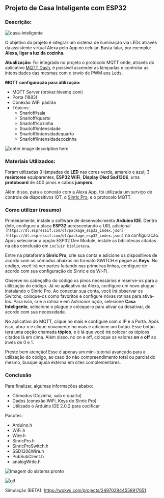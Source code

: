 

## Projeto de Casa Inteligente com ESP32
### Descrição:

![casa-inteligente](https://github.com/Snarloff/casa-inteligente/assets/46792575/7254d9ea-c7b3-4c49-b7f6-1be34bb4f850)

O objetivo do projeto é integrar um sistema de iluminação via LEDs através da assistente virtual Alexa pelo App no celular. Basta falar, por exemplo: **Alexa, ligar a luz da cozinha**.

**Atualização:** Foi integrado no projeto o protocolo MQTT onde, através do aplicativo [MQTT Dash](https://play.google.com/store/apps/details?id=net.routix.mqttdash&hl=pt_BR&gl=US), é possível ascender as lâmpadas e controlar as intensidades das mesmas com o envio de PWM aos Leds.

**MQTT configuração para utilização:**

 - MQTT Server (broker.hivemq.com)
 - Porta (1883)
 - Conexão WiFi padrão
 - Tópicos: 
	 - Snarloff/sala
	 - Snarloff/quarto
	 - Snarloff/cozinha
	 - Snarloff/intensidade
	 - Snarloff/intensidadequarto
	 - Snarloff/intensidadecozinha
	
![enter image description here](https://i.imgur.com/h6o0XE3.jpg)

### Materiais Utilizados:

Foram utilizadas 3 lâmpadas de **LED** nas cores verde, amarelo e azul, 3 **resistores** equiparentes, **ESP32 WiFi**, **Display Oled Ssd1306**, uma **protoboard** de 400 pinos e cabos **jumpers**.

Além disso, para a conexão com a Alexa App, foi utilizada um serviço de controle de dispositivos IOT, o [Sinric Pro](https://sinric.pro/pt-index.html), e o protocolo MQTT.

### Como utilizar (resumo)

Primeiramente, instale o software de desenvolvimento **Arduino IDE**. Dentro dele, configure a placa **ESP32** acrescentando a URL adicional `[https://dl.espressif.com/dl/package_esp32_index.json](https://dl.espressif.com/dl/package_esp32_index.json)` na configuração. Após selecionar a opção ESP32 Dev Module, instale as bibliotecas citadas na aba conclusão em `incluir biblioteca`.

Entre na plataforma **Sinric Pro**, crie sua conta e  adicione os dispositivos de acordo com os cômodos abaixos no formato SWITCH e pegue as **Keys**. No código, você irá ver partes faltando nas primeiras linhas, configure de acordo com sua configuração do Sinric e de Wi-Fi.

Observe no cabeçalho do código os pinos necessários e reserve-os para a utilização do código.
Já no aplicativo da Alexa, configure um novo plugue instalando o Sinric Pro. Ao conectar sua conta, você irá observar os Switchs, coloque-os como favoritos e configure novas rotinas para ativá-los. Para isso, crie a rotina e em *Adicionar ação*, selecione **Casa Inteligente**, selecione o plugue e coloque-o para ativar ou desativar, de acordo com sua necessidade.

No aplicativo do MQTT, clique no mais e configure com o IP e a Porta. Após isso, abra-o e clique novamente no mais e adicione um botão. Esse botão terá uma opção chamada **tópico**, e é lá que você irá colocar os tópicos citados lá em cima. Além disso, no on e off, coloque os valores **on** e **off** ao invés de 0 e 1.

Preste bem atenção! Esse é apenas um mini-tutorial avançado para a utilização do código, ao caso do não compreendimento total ou parcial do mesmo, busque ajuda externa em sites complementares.

### Conclusão

Para finalizar, algumas informações abaixo:

 - Cômodos (Cozinha, sala e quarto)
 - Dados (conexão WiFi, Keys do Sinric Pro)
 - Utilizado o Arduino IDE 2.0.2 para codificar
 
 Pacotes:
 - Arduino.h
 - WiFi.h
 - Wire.h
 - SinricPro.h
 - SinricProSwitch.h
 - SSD1306Wire.h
 - PubSubClient.h
 - analogWrite.h
 

![Imagem do sistema pronto](https://i.imgur.com/dBPvS1R.jpg)

![gif](https://media.giphy.com/media/sOpYs0fNMMMSlWarwM/giphy-downsized-large.gif)

Simulação (BETA): https://wokwi.com/projects/349702844559917651

